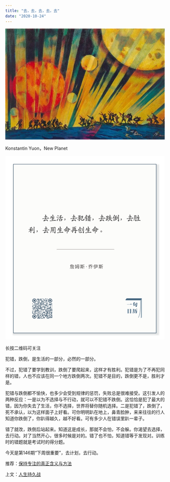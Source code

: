 ```yaml
---
title: "去，去，去，去，去"
date: "2020-10-24"
---
```


![连岳文章](images/连岳文章picture-23.jpg)

Konstantin Yuon，New Planet

  

![连岳文章](images/连岳文章picture-24.jpg)

长按二维码可关注

  

犯错，跌倒，是生活的一部分，必然的一部分。  

  

不过，犯错了要学到教训，跌倒了要爬起来，这样才有胜利。犯错是为了不再犯同样的错，人也不应该在同一个地方跌倒两次。犯错不是目的，跌倒更不是，胜利才是。

  

犯错与跌倒都不愉快，也多少会受到规律的惩罚，失败总是很难接受。这引发人的两种反应：一是以为不选择与不行动，就可以不犯错不跌倒。这恰恰是犯了最大的错，因为你失去了生活，你不选择，世界将替你随机选择。二是犯错了，跌倒了，死不承认，以为这样面子上好看。可你明明趴在地上，鼻青脸肿，来来往往的行人知道你跌倒了，你趴得越久，越不好看。可有多少人在错误里趴一辈子。

  

错了就改，跌倒后站起来。知道这是成长，那就不会怕，不会躲。你渴望去选择，去行动。对了当然开心，很多时候是对的。错了也不怕，知道错等于发现对。训练时的错题就是考试时的得分题。

  

今天是第146期“下周很重要”，去计划，去行动。

  

推荐：[保持专注的真正含义与方法](http://mp.weixin.qq.com/s?__biz=MjM5NDU0Mjk2MQ==&mid=2651650200&idx=1&sn=cd08f400fda0be1bc65107f16a20875b&chksm=bd7e7c868a09f590121e635c97fa623c9202d437b9cdd77e84296b00e54a4a97c097c5ba06d3&scene=21#wechat_redirect)

上文：[人生持久战](http://mp.weixin.qq.com/s?__biz=MjM5NDU0Mjk2MQ==&mid=2651653029&idx=1&sn=bb5489204c88a120c4f2c99796a28dfe&chksm=bd7f87bb8a080eade86b83cb7888124d9d2c1d40665cea39471292c4eba93390818848cf0eb3&scene=21#wechat_redirect)
